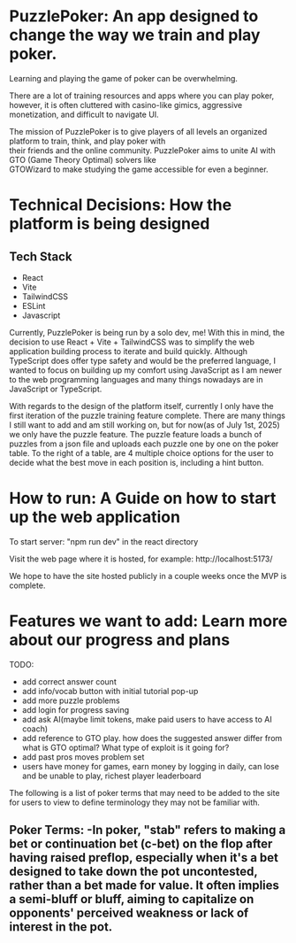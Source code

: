 # PuzzlePoker: An app designed to change the way we train and play poker.  

Learning and playing the game of poker can be overwhelming. 

There are a lot of training resources and apps where you can play poker, however, it is often cluttered with casino-like gimics, aggressive monetization, and difficult to navigate UI.

The mission of PuzzlePoker is to give players of all levels an organized platform to train, think, and play poker with  
their friends and the online community. PuzzlePoker aims to unite AI with GTO (Game Theory Optimal) solvers like  
GTOWizard to make studying the game accessible for even a beginner.

# Technical Decisions: How the platform is being designed

## Tech Stack

- React
- Vite
- TailwindCSS
- ESLint
- Javascript

Currently, PuzzlePoker is being run by a solo dev, me! With this in mind, the decision to use React + Vite + TailwindCSS was to simplify the web application building process to iterate and build quickly. Although TypeScript does offer type safety and would be the preferred language, I wanted to focus on building up my comfort using JavaScript as I am newer to the web programming languages and many things nowadays are in JavaScript or TypeScript. 

With regards to the design of the platform itself, currently I only have the first iteration of the puzzle training feature complete. There are many things I still want to add and am still working on, but for now(as of July 1st, 2025) we only have the puzzle feature. The puzzle feature loads a bunch of puzzles from a json file and uploads each puzzle one by one on the poker table. To the right of a table, are 4 multiple choice options for the user to decide what the best move in each position is, including a hint button. 

# How to run: A Guide on how to start up the web application 

To start server: 
"npm run dev" in the react directory

Visit the web page where it is hosted, for example: http://localhost:5173/

We hope to have the site hosted publicly in a couple weeks once the MVP is complete.

# Features we want to add: Learn more about our progress and plans

TODO:
- add correct answer count
- add info/vocab button with initial tutorial pop-up
- add more puzzle problems
- add login for progress saving
- add ask AI(maybe limit tokens, make paid users to have access to AI coach)
- add reference to GTO play. how does the suggested answer differ from what is GTO optimal? What type of exploit is it going for?
- add past pros moves problem set
- users have money for games, earn money by logging in daily, can lose and be unable to play, richest player leaderboard

The following is a list of poker terms that may need to be added to the site for users to view to define terminology they may not be familiar with.

Poker Terms:
-In poker, "stab" refers to making a bet or continuation bet (c-bet) on the flop after having raised preflop, especially when it's a bet designed to take down the pot uncontested, rather than a bet made for value. It often implies a semi-bluff or bluff, aiming to capitalize on opponents' perceived weakness or lack of interest in the pot. 
-